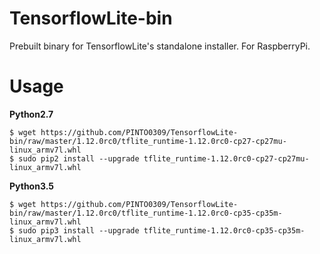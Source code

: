 # TensorflowLite-bin
Prebuilt binary for TensorflowLite's standalone installer. For RaspberryPi.

# Usage
**Python2.7**  
```
$ wget https://github.com/PINTO0309/TensorflowLite-bin/raw/master/1.12.0rc0/tflite_runtime-1.12.0rc0-cp27-cp27mu-linux_armv7l.whl
$ sudo pip2 install --upgrade tflite_runtime-1.12.0rc0-cp27-cp27mu-linux_armv7l.whl
```
**Python3.5**  
```
$ wget https://github.com/PINTO0309/TensorflowLite-bin/raw/master/1.12.0rc0/tflite_runtime-1.12.0rc0-cp35-cp35m-linux_armv7l.whl
$ sudo pip3 install --upgrade tflite_runtime-1.12.0rc0-cp35-cp35m-linux_armv7l.whl
```
